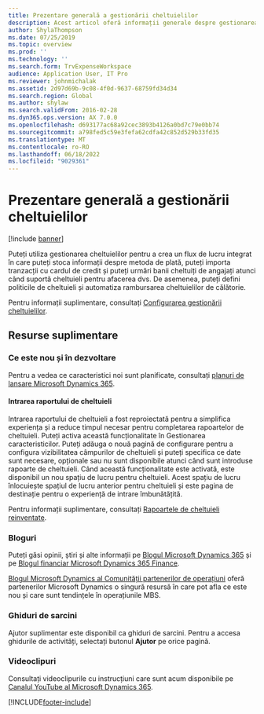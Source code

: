 ```yaml
---
title: Prezentare generală a gestionării cheltuielilor
description: Acest articol oferă informații generale despre gestionarea cheltuielilor și linkuri către resurse suplimentare. Puteți utiliza gestionarea cheltuielilor pentru a crea un flux de lucru integrat în care puteți stoca informații despre metoda de plată, puteți importa tranzacții cu cardul de credit și puteți urmări banii cheltuiți de angajați atunci când suportă cheltuieli pentru afacerea dvs.
author: ShylaThompson
ms.date: 07/25/2019
ms.topic: overview
ms.prod: ''
ms.technology: ''
ms.search.form: TrvExpenseWorkspace
audience: Application User, IT Pro
ms.reviewer: johnmichalak
ms.assetid: 2d97d69b-9c08-4f0d-9637-68759fd34d34
ms.search.region: Global
ms.author: shylaw
ms.search.validFrom: 2016-02-28
ms.dyn365.ops.version: AX 7.0.0
ms.openlocfilehash: d693177ac68a92cec3893b4126a0bd7c79e0bb74
ms.sourcegitcommit: a798fed5c59e3fefa62cdfa42c852d529b33fd35
ms.translationtype: MT
ms.contentlocale: ro-RO
ms.lasthandoff: 06/18/2022
ms.locfileid: "9029361"
---
```

# <a name="expense-management-overview"></a>Prezentare generală a gestionării cheltuielilor

[!include [banner](../includes/banner.md)]

Puteți utiliza gestionarea cheltuielilor pentru a crea un flux de lucru integrat în care puteți stoca informații despre metoda de plată, puteți importa tranzacții cu cardul de credit și puteți urmări banii cheltuiți de angajați atunci când suportă cheltuieli pentru afacerea dvs. De asemenea, puteți defini politicile de cheltuieli și automatiza rambursarea cheltuielilor de călătorie.

Pentru informații suplimentare, consultați [Configurarea gestionării cheltuielilor](plan-expense-management.md).

## <a name="additional-resources"></a>Resurse suplimentare

### <a name="whats-new-and-in-development"></a>Ce este nou și în dezvoltare

Pentru a vedea ce caracteristici noi sunt planificate, consultați [planuri de lansare Microsoft Dynamics 365](/dynamics365/release-plans/).

#### <a name="expense-report-entry"></a>Intrarea raportului de cheltuieli

Intrarea raportului de cheltuieli a fost reproiectată pentru a simplifica experiența și a reduce timpul necesar pentru completarea rapoartelor de cheltuieli. Puteți activa această funcționalitate în Gestionarea caracteristicilor. Puteți adăuga o nouă pagină de configurare pentru a configura vizibilitatea câmpurilor de cheltuieli și puteți specifica ce date sunt necesare, opționale sau nu sunt disponibile atunci când sunt introduse rapoarte de cheltuieli. Când această funcționalitate este activată, este disponibil un nou spațiu de lucru pentru cheltuieli. Acest spațiu de lucru înlocuiește spațiul de lucru anterior pentru cheltuieli și este pagina de destinație pentru o experiență de intrare îmbunătățită.

Pentru informații suplimentare, consultați [Rapoartele de cheltuieli reinventate](ExpenseWorkspaceNew.md).

### <a name="blogs"></a>Bloguri

Puteți găsi opinii, știri și alte informații pe [Blogul Microsoft Dynamics 365](https://community.dynamics.com/b/msftdynamicsblog?c=Enterprise) și pe [Blogul financiar Microsoft Dynamics 365 Finance](https://community.dynamics.com/365/financeandoperations/b/financials).

[Blogul Microsoft Dynamics al Comunității partenerilor de operațiuni](https://community.dynamics.com/partner/b/operationspartnercommunityblog) oferă partenerilor Microsoft Dynamics o singură resursă în care pot afla ce este nou și care sunt tendințele în operațiunile MBS.

### <a name="task-guides"></a>Ghiduri de sarcini

Ajutor suplimentar este disponibil ca ghiduri de sarcini. Pentru a accesa ghidurile de activități, selectați butonul **Ajutor** pe orice pagină.

### <a name="videos"></a>Videoclipuri

Consultați videoclipurile cu instrucțiuni care sunt acum disponibile pe [Canalul YouTube al Microsoft Dynamics 365](https://www.youtube.com/channel/UCJGCg4rB3QSs8y_1FquelBQ).


[!INCLUDE[footer-include](../includes/footer-banner.md)]